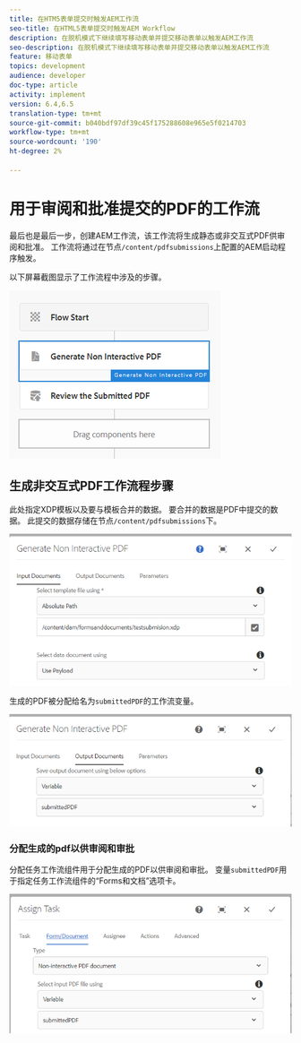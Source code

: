 ```yaml
---
title: 在HTM5表单提交时触发AEM工作流
seo-title: 在HTML5表单提交时触发AEM Workflow
description: 在脱机模式下继续填写移动表单并提交移动表单以触发AEM工作流
seo-description: 在脱机模式下继续填写移动表单并提交移动表单以触发AEM工作流
feature: 移动表单
topics: development
audience: developer
doc-type: article
activity: implement
version: 6.4,6.5
translation-type: tm+mt
source-git-commit: b040bdf97df39c45f175288608e965e5f0214703
workflow-type: tm+mt
source-wordcount: '190'
ht-degree: 2%

---
```



# 用于审阅和批准提交的PDF的工作流

最后也是最后一步，创建AEM工作流，该工作流将生成静态或非交互式PDF供审阅和批准。 工作流将通过在节点`/content/pdfsubmissions`上配置的AEM启动程序触发。

以下屏幕截图显示了工作流程中涉及的步骤。

![workflow](assets/workflow.PNG)

## 生成非交互式PDF工作流程步骤

此处指定XDP模板以及要与模板合并的数据。 要合并的数据是PDF中提交的数据。 此提交的数据存储在节点`/content/pdfsubmissions`下。

![工作流](assets/generate-pdf1.PNG)

生成的PDF被分配给名为`submittedPDF`的工作流变量。

![工作流](assets/generate-pdf2.PNG)

### 分配生成的pdf以供审阅和审批

分配任务工作流组件用于分配生成的PDF以供审阅和审批。 变量`submittedPDF`用于指定任务工作流组件的“Forms和文档”选项卡。

![工作流](assets/assign-task.PNG)
